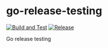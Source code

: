# go-release-testing

[![Build and Test](https://github.com/engmtcdrm/go-release-testing/actions/workflows/build.yml/badge.svg)](https://github.com/engmtcdrm/go-release-testing/actions/workflows/build.yml)
[![Release](https://img.shields.io/github/v/release/engmtcdrm/go-release-testing.svg?label=Release)](https://github.com/engmtcdrm/go-release-testing/releases/latest)

Go release testing
